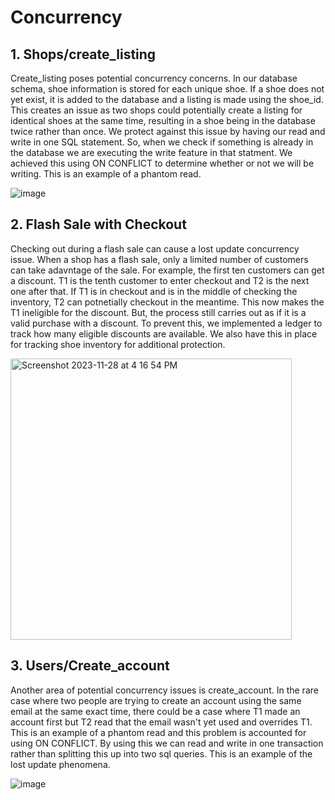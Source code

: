# Concurrency 

## 1. Shops/create_listing

Create_listing poses potential concurrency concerns. In our database schema, shoe information is stored for each unique shoe. 
If a shoe does not yet exist, it is added to the database and a listing is made using the shoe_id. This creates an issue as two shops could
potentially create a listing for identical shoes at the same time, resulting in a shoe being in the database twice rather than once.
We protect against this issue by having our read and write in one SQL statement. So, when we check if something is already in the database
we are executing the write feature in that statment. We achieved this using ON CONFLICT to determine whether or not we will be writing. This is
an example of a phantom read.

![image](https://github.com/0felicia0/Shoetopia/assets/97004682/38bcd26a-0185-4a4c-aee7-3fb12c0b0f9c)

## 2. Flash Sale with Checkout

Checking out during a flash sale can cause a lost update concurrency issue. When a shop has a flash sale, only a limited number of customers can take adavntage of the sale.
For example, the first ten customers can get a discount.
T1 is the tenth customer to enter checkout and T2 is the next one after that.
If T1 is in checkout and is in the middle of checking the inventory, T2 can potnetially checkout in the meantime. This now makes the T1 ineligible for the discount.
But, the process still carries out as if it is a valid purchase with a discount.
To prevent this, we implemented a ledger to track how many eligible discounts are available. We also have this in place for tracking shoe inventory for additional protection.

<img width="450" alt="Screenshot 2023-11-28 at 4 16 54 PM" src="https://github.com/0felicia0/Shoetopia/assets/102556938/68cad6f2-f018-4746-83b2-c3bad7a3db05">


## 3. Users/Create_account

Another area of potential concurrency issues is create_account. In the rare case where two people are trying to create an account using the 
same email at the same exact time, there could be a case where T1 made an account first but T2 read that the email wasn't yet used and overrides
T1. This is an example of a phantom read and this problem is accounted for using ON CONFLICT. By using this we can read and write in one transaction 
rather than splitting this up into two sql queries. This is an example of the lost update phenomena. 

![image](https://github.com/0felicia0/Shoetopia/assets/97004682/0a7dd1d9-b596-440f-98cb-3747a710d452)
